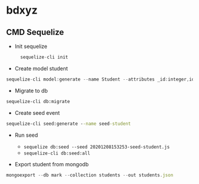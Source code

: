 # bdxyz

## CMD Sequelize

- Init sequelize

  ```js
    sequelize-cli init
  ```

- Create model student

```csharp
sequelize-cli model:generate --name Student --attributes _id:integer,id:string,name:string,date:string,toan:float,vatli:float,nguvan:float,sinhhoc:float,tienganh:float,tiengnga:float,lichsu:float,nguvan:float,tiengduc:float,tiengphap:float,tiengtrung:float,hoahoc:float,tiengnhat:float,diali:float,gdcd:float,khxh:float,khtn:float
```

- Migrate to db

```bat
sequelize-cli db:migrate
```

- Create seed event

```bat
sequelize-cli seed:generate --name seed-student
```

- Run seed
  - ```sequelize db:seed --seed 20201208153253-seed-student.js```
  - ```sequelize-cli db:seed:all```

- Export student from mongodb

```js
mongoexport --db mark --collection students --out students.json
```
